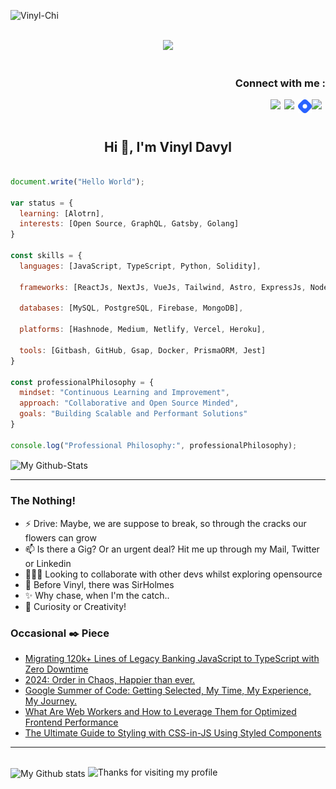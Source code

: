 <p align="left"> <img src="https://komarev.com/ghpvc/?username=Vinyl-Davyl" alt="Vinyl-Chi" /> </p>

<p align="center">
<br><img src="https://github.com/chiraag-kakar/chiraag-kakar/blob/master/hadder.gif" width="280px"><br><br>
</p>
<h3 align="right"> Connect with me :</h3>
<a href="https://www.linkedin.com/in/david-okononfua-a88a1a1a8/">
  <img align="right" width="22px" src="https://upload.wikimedia.org/wikipedia/commons/thumb/e/e9/Linkedin_icon.svg/256px-Linkedin_icon.svg.png"/>
</a>
<a href="https://vinyldavyl.hashnode.dev">
  <img align="right" src="https://github.com/dephraiim/hacknode/blob/345ccd76108f9cc43430e606ee7dcf3030646dbe/assets/hashnode.png" width="22px">
</a>
<a href="https://www.instagram.com/vinyl_davyl/">
  <img alt="" align="right" width="22px" src="https://cdn.jsdelivr.net/npm/simple-icons@v3/icons/instagram.svg"/>
</a>
<a href="https://twitter.com/Vinylchi">
  <img align="right" width="22px" src="https://upload.wikimedia.org/wikipedia/sco/9/9f/Twitter_bird_logo_2012.svg"/>
</a>
<a href="https://wa.me/2349122307761">
  <img align="right" width="22px" src="https://cdn.jsdelivr.net/npm/simple-icons@v3/icons/whatsapp.svg"/>
</a>
<br/>
<br/>
<h2 align="center">Hi 👋, I'm Vinyl Davyl</h1>

```js

document.write("Hello World");

var status = {
  learning: [Alotrn],
  interests: [Open Source, GraphQL, Gatsby, Golang]
}

const skills = {
  languages: [JavaScript, TypeScript, Python, Solidity],

  frameworks: [ReactJs, NextJs, VueJs, Tailwind, Astro, ExpressJs, NodeJs, Electron],

  databases: [MySQL, PostgreSQL, Firebase, MongoDB],

  platforms: [Hashnode, Medium, Netlify, Vercel, Heroku],

  tools: [Gitbash, GitHub, Gsap, Docker, PrismaORM, Jest]
}

const professionalPhilosophy = {
  mindset: "Continuous Learning and Improvement",
  approach: "Collaborative and Open Source Minded",
  goals: "Building Scalable and Performant Solutions"
}

console.log("Professional Philosophy:", professionalPhilosophy);
```

 <img alt="My Github-Stats" align="center" border-radius="40px" width="800px" height="200px" src="https://github-readme-stats.vercel.app/api?username=Vinyl-Davyl&count_private=true&show_icons=true&hide_border=true&theme=react" href="https://github.com/Vinyl-Davyl"/>
<!--<a href="https://github.com/Vinyl-Davyl">
    <img src="https://github-stats-alpha.vercel.app/api?username=Vinyl-Davyl&cc=22272e&tc=37BCF6&ic=fff&bc=0000">
</a>-->

---

### The Nothing!

-  ⚡ Drive: Maybe, we are suppose to break, so through the cracks our flowers can grow
-  📫 Is there a Gig? Or an urgent deal? Hit me up through my Mail, Twitter or Linkedin
-  👨🏽‍🍳 Looking to collaborate with other devs whilst exploring opensource
-  💬 Before Vinyl, there was SirHolmes
-  ✨ Why chase, when I'm the catch..
-  🎍 Curiosity or Creativity!
  
### Occasional ✒️ Piece

<!-- BLOG-POST-LIST:START -->
- [Migrating 120k+ Lines of Legacy Banking JavaScript to TypeScript with Zero Downtime](https://vinyldavyl.hashnode.dev/migrating-120k-lines-of-legacy-banking-javascript-to-typescript-with-zero-downtime)
- [2024: Order in Chaos, Happier than ever.](https://vinyldavyl.hashnode.dev/2024-order-in-chaos-happier-than-ever)
- [Google Summer of Code: Getting Selected, My Time, My Experience, My Journey.](https://vinyldavyl.hashnode.dev/google-summer-of-code-getting-selected-my-time-my-experience-my-journey)
- [What Are Web Workers and How to Leverage Them for Optimized Frontend Performance](https://vinyldavyl.hashnode.dev/what-are-web-workers-and-how-to-leverage-them-for-optimized-frontend-performance)
- [The Ultimate Guide to Styling with CSS-in-JS Using Styled Components](https://vinyldavyl.hashnode.dev/the-ultimate-guide-to-styling-with-css-in-js-using-styled-components)
<!-- BLOG-POST-LIST:END -->
---
<br/>

<!----## [![@VinylDavyl's Holopin board](https://holopin.io/api/user/board?user=vinyldavyl01)](https://holopin.io/@vinyldavyl01) -->
<!----## 🏆Coming Soon GitHub Trophies / Top Language stats / Spotify ---->
<!----## Soon ![](https://github-profile-trophy.vercel.app/?username=Vinyl-Davyl&theme=dark&no-frame=false&no-bg=false&margin-w=4) -->
<!---- ## Soon ![Top Langs](https://github-readme-stats.vercel.app/api/top-langs/?username=Vinyl-Davyl&layout=compact&theme=radical)](https://github.com/Vinyl-Davyl/github-readme-stats) -->
<!-- **🎧 My recently played** [![Spotify recently played](https://spotify-recently-played-readme.vercel.app/api?user=60c4w28s5vmzo03qrlssmief6&count=3)](https://open.spotify.com/user/k2sogigjc6sw1j7yxzzr3b78u) [![Spotify recently played](https://spotify-recently-played-readme.vercel.app/api?user=k2sogigjc6sw1j7yxzzr3b78u&count=3)](https://open.spotify.com/user/k2sogigjc6sw1j7yxzzr3b78u)-->
<img alt="My Github stats" align="center" border-radius="40px" width="800px" height="200px" src="https://github-readme-streak-stats.herokuapp.com/?user=Vinyl-Davyl&layout=compact" alt="Vinyl-Davyl"/>
<img height="120" alt="Thanks for visiting my profile" width="100%" src="https://github.com/dibyendu415/dibyendu415/blob/master/marquee.svg" />
